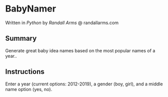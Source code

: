# BabyNamer
Written in *Python* by *Randall Arms* @ randallarms.com

## Summary
Generate great baby idea names based on the most popular names of a year..

## Instructions
Enter a year (current options: 2012-2019), a gender (boy, girl), and a middle name option (yes, no).